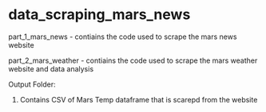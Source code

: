# data_scraping_mars_news

part_1_mars_news - contiains the code used to scrape the mars news website

part_2_mars_weather - contiains the code used to scrape the mars weather website and data analysis 

Output Folder: 
1. Contains CSV of Mars Temp dataframe that is scarepd from the website 
